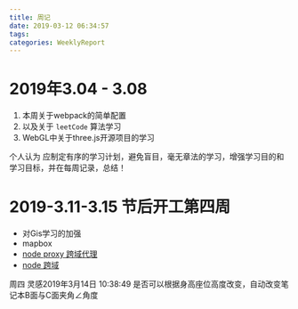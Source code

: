 ```yaml
---
title: 周记
date: 2019-03-12 06:34:57
tags:
categories: WeeklyReport
---
```

# 2019年3.04 - 3.08
1. 本周关于webpack的简单配置
2. 以及关于 `leetCode` 算法学习
3. WebGL中关于three.js开源项目的学习

个人认为 应制定有序的学习计划，避免盲目，毫无章法的学习，增强学习目的和学习目标，并在每周记录，总结！

# 2019-3.11-3.15 节后开工第四周
+ 对Gis学习的加强
+ mapbox
+ [node proxy 跨域代理](https://www.npmjs.com/package/http-proxy-middleware)
+ [node 跨域](https://www.cnblogs.com/pass245939319/p/9040802.html)

周四 灵感2019年3月14日 10:38:49
是否可以根据身高座位高度改变，自动改变笔记本B面与C面夹角∠角度